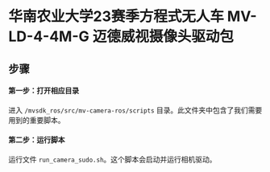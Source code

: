 # 华南农业大学23赛季方程式无人车 MV-LD-4-4M-G 迈德威视摄像头驱动包
## 步骤
#### 第一步：打开相应目录
进入 `/mvsdk_ros/src/mv-camera-ros/scripts` 目录。此文件夹中包含了我们需要用到的重要脚本。
#### 第二步：运行脚本
运行文件 `run_camera_sudo.sh`。这个脚本会启动并运行相机驱动。
